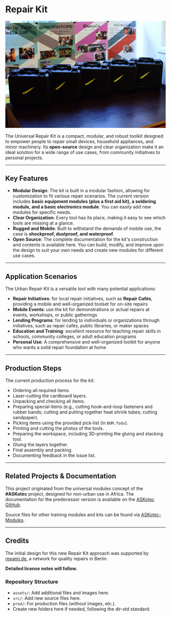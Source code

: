 # Repair Kit

![](assets/Intro.JPG)

The Universal Repair Kit is a compact, modular, and robust toolkit designed to empower people to repair small devices, household appliances, and minor machinery. Its **open-source** design and clear organization make it an ideal solution for a wide range of use cases, from community initiatives to personal projects.

---

## Key Features

* **Modular Design**: The kit is built in a modular fashion, allowing for customization to fit various repair scenarios. The current version includes **basic equipment modules (plus a first aid kit), a soldering module, and a basic electronics module**. You can easily add new modules for specific needs.
* **Clear Organization**: Every tool has its place, making it easy to see which tools are missing at a glance.
* **Rugged and Mobile**: Built to withstand the demands of mobile use, the case is **shockproof, dustproof, and waterproof**.
* **Open Source**: The complete documentation for the kit's construction and contents is available here. You can build, modify, and improve upon the design to suit your own needs and create new modules for different use cases.

---

## Application Scenarios

The Urban Repair Kit is a versatile tool with many potential applications:

* **Repair Initiatives**: for local repair initiatives, such as **Repair Cafés**, providing a mobile and well-organized toolset for on-site repairs
* **Mobile Events**: use the kit for demonstrations or actual repairs at events, workshops, or public gatherings
* **Lending Programs**: for lending to individuals or organizations through initiatives, such as repair cafés, public libraries, or maker spaces
* **Education and Training**: excellent resource for teaching repair skills in schools, community colleges, or adult education programs
* **Personal Use**: A comprehensive and well-organized toolkit for anyone who wants a solid repair foundation at home

---

## Production Steps

The current production process for the kit:

* Ordering all required items.
* Laser-cutting the cardboard layers.
* Unpacking and checking all items.
* Preparing special items (e.g., cutting hook-and-loop fasteners and rubber bands; cutting and putting together heat shrink tubes; cutting sandpaper).
* Picking items using the provided pick-list (in `BOM.fods`).
* Printing and cutting the photos of the tools.
* Preparing the workspace, including 3D-printing the gluing and stacking tool.
* Gluing the layers together.
* Final assembly and packing.
* Documenting feedback in the issue list.

---

## Related Projects & Documentation

This project originated from the universal modules concept of the **#ASKotec** project, designed for non-urban use in Africa. The documentation for the predecessor version is available on the [ASKotec GitHub](https://github.com/opencultureagency/ASKotec).

Source files for other training modules and kits can be found via [ASKotec-Modules](https://github.com/opencultureagency/ASKotec-Modules).

---

## Credits

The initial design for this new Repair Kit approach was supported by [repami.de](https://repami.de), a network for quality repairs in Berlin.

**Detailed license notes will follow.**

### Repository Structure

* `assets/`: Add additional files and images here.
* `src/`: Add new source files here.
* `prod/`: For production files (without images, etc.).
* Create new folders here if needed, following the dir-std standard.
